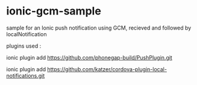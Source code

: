 # ionic-gcm-sample
sample for an Ionic push notification using GCM, recieved and followed by localNotification

plugins used : 

ionic plugin add https://github.com/phonegap-build/PushPlugin.git

ionic plugin add https://github.com/katzer/cordova-plugin-local-notifications.git

